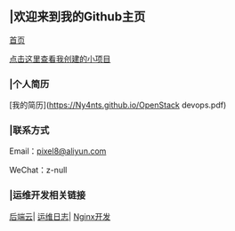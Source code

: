 ## |欢迎来到我的Github主页

[首页](https://ny4nts.github.io/) 

[点击这里查看我创建的小项目](https://github.com/Ny4nts/)


### |个人简历
[我的简历](https://Ny4nts.github.io/OpenStack devops.pdf)



### |联系方式
Email：pixel8@aliyun.com

WeChat：z-null


### |运维开发相关链接
[后端云](https://www.backendcloud.cn)|
[运维日志](https://www.centos.bz)|
[Nginx开发](http://tengine.taobao.org/book/index.html
)
